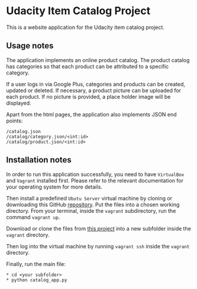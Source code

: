 # Udacity Item Catalog Project
This is a website application for the Udacity item catalog project.

## Usage notes
The application implements an online product catalog. The product catalog has
categories so that each product can be attributed to a specific category.

If a user logs in via Google Plus, categories and products can be created,
updated or deleted. If necessary, a product picture can be uploaded for each
product. If no picture is provided, a place holder image will be displayed.

Apart from the html pages, the application also implements JSON end points:
```
/catalog.json
/catalog/category.json/<int:id>
/catalog/product.json/<int:id>
```

## Installation notes
In order to run this application successfully, you need to have `VirtualBox` and `Vagrant` installed first.
Please refer to the relevant documentation for your operating system for more details.

Then install a predefined `Ubutu Server` virtual machine by cloning or downloading this 
GitHub [repository](https://github.com/udacity/fullstack-nanodegree-vm). 
Put the files into a chosen working directory.
From your terminal, inside the `vagrant` subdirectory, run the command `vagrant up`.

Download or clone the files from [this project](https://github.com/anva76/udacity-item-catalog-project) 
into a new subfolder inside the `vagrant` directory.

Then log into the virtual machine by running `vagrant ssh` inside the `vagrant` directory.

Finally, run the main file:
```
* cd <your subfolder>
* python catalog_app.py
```
